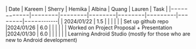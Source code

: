 | Date       | Kareem | Sherry | Hemika | Albina |  Quang  | Lauren |    Task    |
|−−−−−−−−−−−−|−−−−−−−−|−−−−−−−−|−−−−−−−−|−−−−−−−−|−−−−−−−−-|−−−−−−−−|−−−−−-------|
| 2024/01/22 | 1.5    |        |        |        |         |        | Set up github repo
|2024/01/26  | 6.0    |        |        |        |         |        | Worked on Project Proposal + Presentation
|2024/01/30  | 6.0    |        |        |        |         |        | Learning Android Studio (mostly for those who are new to Android development)
